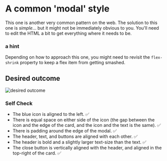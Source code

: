 # A common 'modal' style
This one is another very common pattern on the web. The solution to this one is _simple_... but it might not be immediately obvious to you. You'll need to edit the HTML a bit to get everything where it needs to be.

### a hint
Depending on how to approach this one, you might need to revisit the `flex-shrink` property to keep a flex item from getting smashed.

## Desired outcome

![desired outcome](./desired-outcome.png)

### Self Check

- The blue icon is aligned to the left. ✅
- There is equal space on either side of the icon (the gap between the icon and the edge of the card, and the icon and the text is the same). ✅
- There is padding around the edge of the modal. ✅
- The header, text, and buttons are aligned with each other. ✅
- The header is bold and a slightly larger text-size than the text. ✅
- The close button is vertically aligned with the header, and aligned in the top-right of the card. ✅
